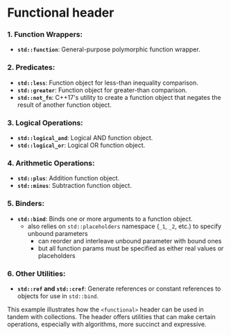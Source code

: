 # Functional header

### 1. Function Wrappers:
- **`std::function`**: General-purpose polymorphic function wrapper.

### 2. Predicates:
- **`std::less`**: Function object for less-than inequality comparison.
- **`std::greater`**: Function object for greater-than comparison.
- **`std::not_fn`**: C++17's utility to create a function object that negates the result of another function object.

### 3. Logical Operations:
- **`std::logical_and`**: Logical AND function object.
- **`std::logical_or`**: Logical OR function object.

### 4. Arithmetic Operations:
- **`std::plus`**: Addition function object.
- **`std::minus`**: Subtraction function object.

### 5. Binders:
- **`std::bind`**: Binds one or more arguments to a function object.
  - also relies on `std::placeholders` namespace (`_1`, `_2`, etc.) to specify unbound parameters
    - can reorder and interleave unbound parameter with bound ones
    - but all function params must be specified as either real values or placeholders

### 6. Other Utilities:
- **`std::ref` and `std::cref`**: Generate references or constant references to objects for use in `std::bind`.

This example illustrates how the `<functional>` header can be used in tandem with collections. The header offers utilities that can make certain operations, especially with algorithms, more succinct and expressive.
